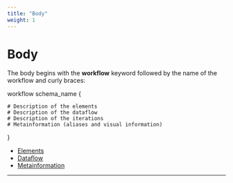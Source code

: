 ```yaml
---
title: "Body"
weight: 1
---
```



# Body

The body begins with the **workflow** keyword followed by the name of the workflow and curly braces:

workflow schema\_name {

    # Description of the elements
    # Description of the dataflow
    # Description of the iterations
    # Metainformation (aliases and visual information)

}

*   [Elements](elements.md)
*   [Dataflow](dataflow.md)
*   [Metainformation](metainformation.md)


--------------------------------------------------------------------------------------------------------------------------------------
